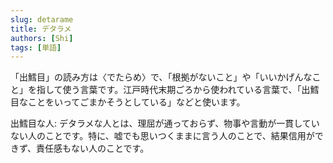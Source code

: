 ```yaml
---
slug: detarame
title: デタラメ
authors: [Shi]
tags: [単語]
---
```


「出鱈目」の読み方は〈でたらめ〉で、「根拠がないこと」や「いいかげんなこと」を指して使う言葉です。江戸時代末期ごろから使われている言葉で、「出鱈目なことをいってごまかそうとしている」などと使います。

出鱈目な人: デタラメな人とは、理屈が通っておらず、物事や言動が一貫していない人のことです。特に、嘘でも思いつくままに言う人のことで、結果信用ができず、責任感もない人のことです。